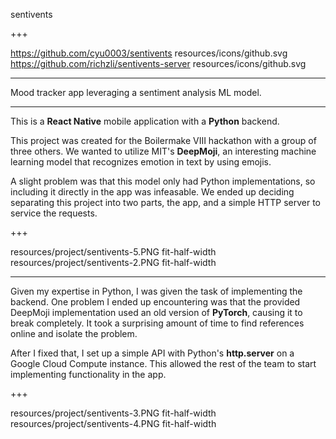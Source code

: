 sentivents

+++

https://github.com/cyu0003/sentivents resources/icons/github.svg
https://github.com/richzli/sentivents-server resources/icons/github.svg

---

Mood tracker app leveraging a sentiment analysis ML model.

---

This is a **React Native** mobile application with a **Python** backend.

This project was created for the Boilermake VIII hackathon with a group of three others. We wanted to utilize MIT's **DeepMoji**, an interesting machine learning model that recognizes emotion in text by using emojis.

A slight problem was that this model only had Python implementations, so including it directly in the app was infeasable. We ended up deciding separating this project into two parts, the app, and a simple HTTP server to service the requests.

+++

resources/project/sentivents-5.PNG fit-half-width
resources/project/sentivents-2.PNG fit-half-width

---

Given my expertise in Python, I was given the task of implementing the backend. One problem I ended up encountering was that the provided DeepMoji implementation used an old version of **PyTorch**, causing it to break completely. It took a surprising amount of time to find references online and isolate the problem.

After I fixed that, I set up a simple API with Python's **http.server** on a Google Cloud Compute instance. This allowed the rest of the team to start implementing functionality in the app.

+++

resources/project/sentivents-3.PNG fit-half-width
resources/project/sentivents-4.PNG fit-half-width
